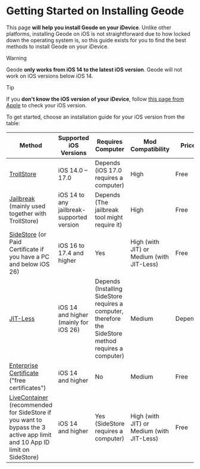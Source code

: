# Getting Started on Installing Geode
This page **will help you install Geode on your iDevice**. Unlike other platforms, installing Geode on iOS is not straightforward due to how locked down the operating system is, so this guide exists for you to find the best methods to install Geode on your iDevice.
> [!WARNING]
> Geode **only works from iOS 14 to the latest iOS version**. Geode will not work on iOS versions below iOS 14.

> [!TIP]
> If you **don't know the iOS version of your iDevice**, follow [this page from Apple](https://support.apple.com/en-us/109065) to check your iOS version.

To get started, choose an installation guide for your iOS version from the table:

| Method                         | Supported iOS Versions                      | Requires Computer                                          | Mod Compatibility | Price                                               |
|--------------------------------|----------------------------------------------|------------------------------------------------------------|-------------------|-----------------------------------------------------|
| [TrollStore](/OLD-IOS-INSTALL.md)     | iOS 14.0 – 17.0                       | Depends (iOS 17.0 requires a computer)                     | High              | Free                                                |
| [Jailbreak](/OLD-IOS-INSTALL.md)  (mainly used together with TrollStore) | iOS 14 to any jailbreak-supported version    | Depends (The jailbreak tool might require it)              | High              | Free                                                |
| [SideStore](/MODERN-IOS-INSTALL.md) (or Paid Certificate if you have a PC and below iOS 26)                      | iOS 16 to 17.4 and higher    | Yes                                                        | High (with JIT) or Medium (with JIT-Less)              | Free                                                |
| [JIT-Less](/JITLESS-INSTALL-GUIDE.md)             | iOS 14 and higher (mainly for iOS 26)      | Depends (Installing SideStore requires a computer, therefore the SideStore method requires a computer)| Medium            | Depends |
| [Enterprise Certificate](ENTERPRISE-INSTALL-GUIDE.md) ("free certificates") | iOS 14 and higher                           | No                                                         | Medium            | Free                                                |
| [LiveContainer](/LIVECONTAINER-INSTALL-GUIDE.md) (recommended for SideStore if you want to bypass the 3 active app limit and 10 App ID limit on SideStore) | iOS 14 and higher | Yes (SideStore requires a computer) | High (with JIT) or Medium (with JIT-Less) | Free |
